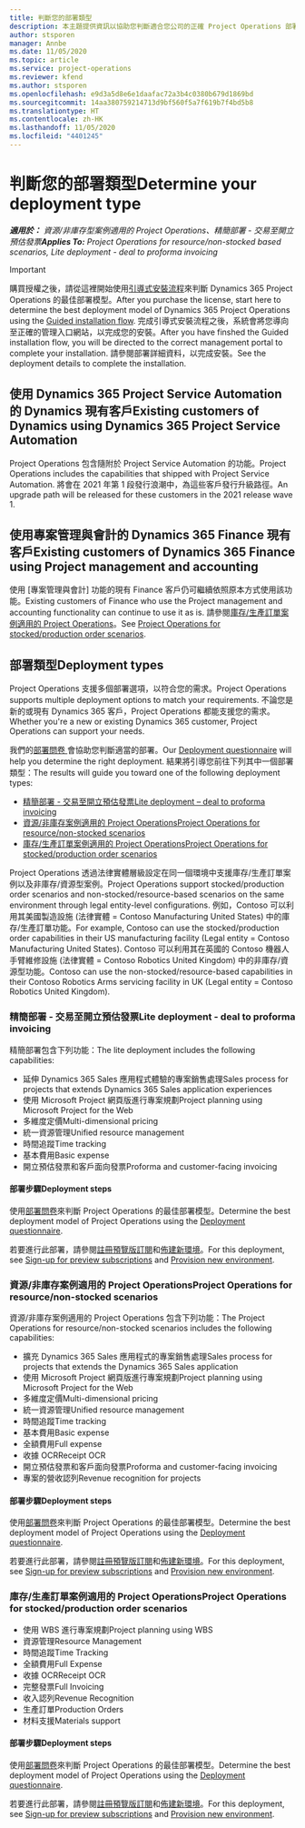 ```yaml
---
title: 判斷您的部署類型
description: 本主題提供資訊以協助您判斷適合您公司的正確 Project Operations 部署類型。
author: stsporen
manager: Annbe
ms.date: 11/05/2020
ms.topic: article
ms.service: project-operations
ms.reviewer: kfend
ms.author: stsporen
ms.openlocfilehash: e9d3a5d8e6e1daafac72a3b4c0380b679d1869bd
ms.sourcegitcommit: 14aa380759214713d9bf560f5a7f619b7f4bd5b8
ms.translationtype: HT
ms.contentlocale: zh-HK
ms.lasthandoff: 11/05/2020
ms.locfileid: "4401245"
---
```

# <a name="determine-your-deployment-type"></a><span data-ttu-id="f632b-103">判斷您的部署類型</span><span class="sxs-lookup"><span data-stu-id="f632b-103">Determine your deployment type</span></span>

<span data-ttu-id="f632b-104">_**適用於：** 資源/非庫存型案例適用的 Project Operations、精簡部署 - 交易至開立預估發票_</span><span class="sxs-lookup"><span data-stu-id="f632b-104">_**Applies To:** Project Operations for resource/non-stocked based scenarios, Lite deployment - deal to proforma invoicing_</span></span>

> [!IMPORTANT]
> <span data-ttu-id="f632b-105">購買授權之後，請從這裡開始使用[引導式安裝流程](https://aka.ms/provisionprojectoperations)來判斷 Dynamics 365 Project Operations 的最佳部署模型。</span><span class="sxs-lookup"><span data-stu-id="f632b-105">After you purchase the license, start here to determine the best deployment model of Dynamics 365 Project Operations using the [Guided installation flow](https://aka.ms/provisionprojectoperations).</span></span>
> <span data-ttu-id="f632b-106">完成引導式安裝流程之後，系統會將您導向至正確的管理入口網站，以完成您的安裝。</span><span class="sxs-lookup"><span data-stu-id="f632b-106">After you have finshed the Guided installation flow, you will be directed to the correct management portal to complete your installation.</span></span> <span data-ttu-id="f632b-107">請參閱部署詳細資料，以完成安裝。</span><span class="sxs-lookup"><span data-stu-id="f632b-107">See the deployment details to complete the installation.</span></span>


## <a name="existing-customers-of-dynamics-using-dynamics-365-project-service-automation"></a><span data-ttu-id="f632b-108">使用 Dynamics 365 Project Service Automation 的 Dynamics 現有客戶</span><span class="sxs-lookup"><span data-stu-id="f632b-108">Existing customers of Dynamics using Dynamics 365 Project Service Automation</span></span>
<span data-ttu-id="f632b-109">Project Operations 包含隨附於 Project Service Automation 的功能。</span><span class="sxs-lookup"><span data-stu-id="f632b-109">Project Operations includes the capabilities that shipped with Project Service Automation.</span></span> <span data-ttu-id="f632b-110">將會在 2021 年第 1 段發行浪潮中，為這些客戶發行升級路徑。</span><span class="sxs-lookup"><span data-stu-id="f632b-110">An upgrade path will be released for these customers in the 2021 release wave 1.</span></span>

## <a name="existing-customers-of-dynamics-365-finance-using-project-management-and-accounting"></a><span data-ttu-id="f632b-111">使用專案管理與會計的 Dynamics 365 Finance 現有客戶</span><span class="sxs-lookup"><span data-stu-id="f632b-111">Existing customers of Dynamics 365 Finance using Project management and accounting</span></span> 

<span data-ttu-id="f632b-112">使用 [專案管理與會計] 功能的現有 Finance 客戶仍可繼續依照原本方式使用該功能。</span><span class="sxs-lookup"><span data-stu-id="f632b-112">Existing customers of Finance who use the Project management and accounting functionality can continue to use it as is.</span></span> <span data-ttu-id="f632b-113">請參閱[庫存/生產訂單案例適用的 Project Operations](#pma)。</span><span class="sxs-lookup"><span data-stu-id="f632b-113">See [Project Operations for stocked/production order scenarios](#pma).</span></span>


## <a name="deployment-types"></a><span data-ttu-id="f632b-114">部署類型</span><span class="sxs-lookup"><span data-stu-id="f632b-114">Deployment types</span></span>
<span data-ttu-id="f632b-115">Project Operations 支援多個部署選項，以符合您的需求。</span><span class="sxs-lookup"><span data-stu-id="f632b-115">Project Operations supports multiple deployment options to match your requirements.</span></span> <span data-ttu-id="f632b-116">不論您是新的或現有 Dynamics 365 客戶，Project Operations 都能支援您的需求。</span><span class="sxs-lookup"><span data-stu-id="f632b-116">Whether you're a new or existing Dynamics 365 customer, Project Operations can support your needs.</span></span>

<span data-ttu-id="f632b-117">我們的[部署問卷 ](https://aka.ms/provisionprojectoperations)會協助您判斷適當的部署。</span><span class="sxs-lookup"><span data-stu-id="f632b-117">Our [Deployment questionnaire](https://aka.ms/provisionprojectoperations) will help you determine the right deployment.</span></span> <span data-ttu-id="f632b-118">結果將引導您前往下列其中一個部署類型：</span><span class="sxs-lookup"><span data-stu-id="f632b-118">The results will guide you toward one of the following deployment types:</span></span>

- [<span data-ttu-id="f632b-119">精簡部署 - 交易至開立預估發票</span><span class="sxs-lookup"><span data-stu-id="f632b-119">Lite deployment – deal to proforma invoicing</span></span>](#lite)
- [<span data-ttu-id="f632b-120">資源/非庫存案例適用的 Project Operations</span><span class="sxs-lookup"><span data-stu-id="f632b-120">Project Operations for resource/non-stocked scenarios</span></span>](#integrated)
- [<span data-ttu-id="f632b-121">庫存/生產訂單案例適用的 Project Operations</span><span class="sxs-lookup"><span data-stu-id="f632b-121">Project Operations for stocked/production order scenarios</span></span>](#pma)

<span data-ttu-id="f632b-122">Project Operations 透過法律實體層級設定在同一個環境中支援庫存/生產訂單案例以及非庫存/資源型案例。</span><span class="sxs-lookup"><span data-stu-id="f632b-122">Project Operations support stocked/production order scenarios and non-stocked/resource-based scenarios on the same environment through legal entity-level configurations.</span></span> <span data-ttu-id="f632b-123">例如，Contoso 可以利用其美國製造設施 (法律實體 = Contoso Manufacturing United States) 中的庫存/生產訂單功能。</span><span class="sxs-lookup"><span data-stu-id="f632b-123">For example, Contoso can use the stocked/production order capabilities in their US manufacturing facility (Legal entity = Contoso Manufacturing United States).</span></span> <span data-ttu-id="f632b-124">Contoso 可以利用其在英國的 Contoso 機器人手臂維修設施 (法律實體 = Contoso Robotics United Kingdom) 中的非庫存/資源型功能。</span><span class="sxs-lookup"><span data-stu-id="f632b-124">Contoso can use the non-stocked/resource-based capabilities in their Contoso Robotics Arms servicing facility in UK (Legal entity = Contoso Robotics United Kingdom).</span></span>

### <a name="lite-deployment---deal-to-proforma-invoicing"></a><a  name="lite"></a><span data-ttu-id="f632b-125">精簡部署 - 交易至開立預估發票</span><span class="sxs-lookup"><span data-stu-id="f632b-125">Lite deployment - deal to proforma invoicing</span></span>

<span data-ttu-id="f632b-126">精簡部署包含下列功能：</span><span class="sxs-lookup"><span data-stu-id="f632b-126">The lite deployment includes the following capabilities:</span></span>

- <span data-ttu-id="f632b-127">延伸 Dynamics 365 Sales 應用程式體驗的專案銷售處理</span><span class="sxs-lookup"><span data-stu-id="f632b-127">Sales process for projects that extends Dynamics 365 Sales application experiences</span></span>
- <span data-ttu-id="f632b-128">使用 Microsoft Project 網頁版進行專案規劃</span><span class="sxs-lookup"><span data-stu-id="f632b-128">Project planning using Microsoft Project for the Web</span></span>
- <span data-ttu-id="f632b-129">多維度定價</span><span class="sxs-lookup"><span data-stu-id="f632b-129">Multi-dimensional pricing</span></span>
- <span data-ttu-id="f632b-130">統一資源管理</span><span class="sxs-lookup"><span data-stu-id="f632b-130">Unified resource management</span></span>
- <span data-ttu-id="f632b-131">時間追蹤</span><span class="sxs-lookup"><span data-stu-id="f632b-131">Time tracking</span></span>
- <span data-ttu-id="f632b-132">基本費用</span><span class="sxs-lookup"><span data-stu-id="f632b-132">Basic expense</span></span>
- <span data-ttu-id="f632b-133">開立預估發票和客戶面向發票</span><span class="sxs-lookup"><span data-stu-id="f632b-133">Proforma and customer-facing invoicing</span></span> 

#### <a name="deployment-steps"></a><span data-ttu-id="f632b-134">部署步驟</span><span class="sxs-lookup"><span data-stu-id="f632b-134">Deployment steps</span></span>
<span data-ttu-id="f632b-135">使用[部署問卷](https://aka.ms/provisionprojectoperations)來判斷 Project Operations 的最佳部署模型。</span><span class="sxs-lookup"><span data-stu-id="f632b-135">Determine the best deployment model of Project Operations using the [Deployment questionnaire](https://aka.ms/provisionprojectoperations).</span></span>

<span data-ttu-id="f632b-136">若要進行此部署，請參閱[註冊預覽版訂閱](lite-preview-subscription-sign-up.md)和[佈建新環境](lite-deployment.md)。</span><span class="sxs-lookup"><span data-stu-id="f632b-136">For this deployment, see [Sign-up for preview subscriptions](lite-preview-subscription-sign-up.md) and [Provision new environment](lite-deployment.md).</span></span> 


### <a name="project-operations-for-resourcenon-stocked-scenarios"></a><a name="integrated"></a><span data-ttu-id="f632b-137">資源/非庫存案例適用的 Project Operations</span><span class="sxs-lookup"><span data-stu-id="f632b-137">Project Operations for resource/non-stocked scenarios</span></span>
<span data-ttu-id="f632b-138">資源/非庫存案例適用的 Project Operations 包含下列功能：</span><span class="sxs-lookup"><span data-stu-id="f632b-138">The Project Operations for resource/non-stocked scenarios includes the following capabilities:</span></span>
 
- <span data-ttu-id="f632b-139">擴充 Dynamics 365 Sales 應用程式的專案銷售處理</span><span class="sxs-lookup"><span data-stu-id="f632b-139">Sales process for projects that extends the Dynamics 365 Sales application</span></span>
- <span data-ttu-id="f632b-140">使用 Microsoft Project 網頁版進行專案規劃</span><span class="sxs-lookup"><span data-stu-id="f632b-140">Project planning using Microsoft Project for the Web</span></span>
- <span data-ttu-id="f632b-141">多維度定價</span><span class="sxs-lookup"><span data-stu-id="f632b-141">Multi-dimensional pricing</span></span>
- <span data-ttu-id="f632b-142">統一資源管理</span><span class="sxs-lookup"><span data-stu-id="f632b-142">Unified resource management</span></span>
- <span data-ttu-id="f632b-143">時間追蹤</span><span class="sxs-lookup"><span data-stu-id="f632b-143">Time tracking</span></span>
- <span data-ttu-id="f632b-144">基本費用</span><span class="sxs-lookup"><span data-stu-id="f632b-144">Basic expense</span></span>
- <span data-ttu-id="f632b-145">全額費用</span><span class="sxs-lookup"><span data-stu-id="f632b-145">Full expense</span></span>
- <span data-ttu-id="f632b-146">收據 OCR</span><span class="sxs-lookup"><span data-stu-id="f632b-146">Receipt OCR</span></span>
- <span data-ttu-id="f632b-147">開立預估發票和客戶面向發票</span><span class="sxs-lookup"><span data-stu-id="f632b-147">Proforma and customer-facing invoicing</span></span> 
- <span data-ttu-id="f632b-148">專案的營收認列</span><span class="sxs-lookup"><span data-stu-id="f632b-148">Revenue recognition for projects</span></span>

#### <a name="deployment-steps"></a><span data-ttu-id="f632b-149">部署步驟</span><span class="sxs-lookup"><span data-stu-id="f632b-149">Deployment steps</span></span>
<span data-ttu-id="f632b-150">使用[部署問卷](https://aka.ms/provisionprojectoperations)來判斷 Project Operations 的最佳部署模型。</span><span class="sxs-lookup"><span data-stu-id="f632b-150">Determine the best deployment model of Project Operations using the [Deployment questionnaire](https://aka.ms/provisionprojectoperations).</span></span>

<span data-ttu-id="f632b-151">若要進行此部署，請參閱[註冊預覽版訂閱](resource-sign-up-preview-subscription.md)和[佈建新環境](resource-provision-new-environment.md)。</span><span class="sxs-lookup"><span data-stu-id="f632b-151">For this deployment, see [Sign-up for preview subscriptions](resource-sign-up-preview-subscription.md) and [Provision new environment](resource-provision-new-environment.md).</span></span> 


### <a name="project-operations-for-stockedproduction-order-scenarios"></a><a name="pma"></a><span data-ttu-id="f632b-152">庫存/生產訂單案例適用的 Project Operations</span><span class="sxs-lookup"><span data-stu-id="f632b-152">Project Operations for stocked/production order scenarios</span></span>

- <span data-ttu-id="f632b-153">使用 WBS 進行專案規劃</span><span class="sxs-lookup"><span data-stu-id="f632b-153">Project planning using WBS</span></span>
- <span data-ttu-id="f632b-154">資源管理</span><span class="sxs-lookup"><span data-stu-id="f632b-154">Resource Management</span></span>
- <span data-ttu-id="f632b-155">時間追蹤</span><span class="sxs-lookup"><span data-stu-id="f632b-155">Time Tracking</span></span>
- <span data-ttu-id="f632b-156">全額費用</span><span class="sxs-lookup"><span data-stu-id="f632b-156">Full Expense</span></span>
- <span data-ttu-id="f632b-157">收據 OCR</span><span class="sxs-lookup"><span data-stu-id="f632b-157">Receipt OCR</span></span>
- <span data-ttu-id="f632b-158">完整發票</span><span class="sxs-lookup"><span data-stu-id="f632b-158">Full Invoicing</span></span>
- <span data-ttu-id="f632b-159">收入認列</span><span class="sxs-lookup"><span data-stu-id="f632b-159">Revenue Recognition</span></span>
- <span data-ttu-id="f632b-160">生產訂單</span><span class="sxs-lookup"><span data-stu-id="f632b-160">Production Orders</span></span>
- <span data-ttu-id="f632b-161">材料支援</span><span class="sxs-lookup"><span data-stu-id="f632b-161">Materials support</span></span>

#### <a name="deployment-steps"></a><span data-ttu-id="f632b-162">部署步驟</span><span class="sxs-lookup"><span data-stu-id="f632b-162">Deployment steps</span></span>
<span data-ttu-id="f632b-163">使用[部署問卷](https://aka.ms/provisionprojectoperations)來判斷 Project Operations 的最佳部署模型。</span><span class="sxs-lookup"><span data-stu-id="f632b-163">Determine the best deployment model of Project Operations using the [Deployment questionnaire](https://aka.ms/provisionprojectoperations).</span></span>

<span data-ttu-id="f632b-164">若要進行此部署，請參閱[註冊預覽版訂閱](https://docs.microsoft.com/dynamics365/fin-ops-core/dev-itpro/dev-tools/sign-up-preview-subscription?toc=/dynamics365/finance/toc.json)和[佈建新環境](https://docs.microsoft.com/dynamics365/fin-ops-core/dev-itpro/deployment/deploy-demo-environment?toc=/dynamics365/finance/toc.json)。</span><span class="sxs-lookup"><span data-stu-id="f632b-164">For this deployment, see [Sign-up for preview subscriptions](https://docs.microsoft.com/dynamics365/fin-ops-core/dev-itpro/dev-tools/sign-up-preview-subscription?toc=/dynamics365/finance/toc.json) and [Provision new environment](https://docs.microsoft.com/dynamics365/fin-ops-core/dev-itpro/deployment/deploy-demo-environment?toc=/dynamics365/finance/toc.json).</span></span> 

